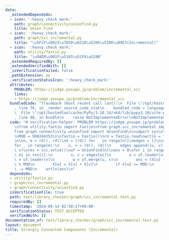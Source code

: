 ```yaml
---
data:
  _extendedDependsOn:
  - icon: ':heavy_check_mark:'
    path: graph/connectivity/unionfind.py
    title: Union Find
  - icon: ':heavy_check_mark:'
    path: graph/scc_incremental.py
    title: "\u5F37\u9023\u7D50\u6210\u5206\u5206\u89E3(Incremental)"
  - icon: ':heavy_check_mark:'
    path: utility/fastio.py
    title: "\u9AD8\u901F\u5165\u51FA\u529B"
  _extendedRequiredBy: []
  _extendedVerifiedWith: []
  _isVerificationFailed: false
  _pathExtension: py
  _verificationStatusIcon: ':heavy_check_mark:'
  attributes:
    PROBLEM: https://judge.yosupo.jp/problem/incremental_scc
    links:
    - https://judge.yosupo.jp/problem/incremental_scc
  bundledCode: "Traceback (most recent call last):\n  File \"/opt/hostedtoolcache/PyPy/3.10.14/x64/lib/pypy3.10/site-packages/onlinejudge_verify/documentation/build.py\"\
    , line 76, in _render_source_code_stat\n    bundled_code = language.bundle(\n\
    \  File \"/opt/hostedtoolcache/PyPy/3.10.14/x64/lib/pypy3.10/site-packages/onlinejudge_verify/languages/python.py\"\
    , line 96, in bundle\n    raise NotImplementedError\nNotImplementedError\n"
  code: "# verification-helper: PROBLEM https://judge.yosupo.jp/problem/incremental_scc\n\
    \nfrom utility.fastio import Fastio\nfrom graph.scc_incremental import IncrementalScc\n\
    from graph.connectivity.unionfind import UnionFind\n\nimport sys\n\nsys.setrecursionlimit(1_000_000)\n\
    \nMOD = 998244353\n\nfastio = Fastio()\nrd = fastio.read\nwrtln = fastio.writeln\n\
    \n\nn, m = rd(), rd()\nX = [rd() for _ in range(n)]\nedges = []\nscc = IncrementalScc(n)\n\
    for _ in range(m):\n    u, v = rd(), rd()\n    edges.append((u, v))\n    scc.add_edge(u,\
    \ v)\nres = scc.solve()\nuf = UnionFind(n)\nans = 0\nfor i in range(m):\n    for\
    \ ei in res[i]:\n        u, v = edges[ei]\n        u = uf.leader(u)\n        v\
    \ = uf.leader(v)\n        w = uf.merge(u, v)\n        ans = (X[u] * X[v] + ans)\
    \ % MOD\n        X[w] = X[u] + X[v]\n        if X[w] >= MOD:\n            X[w]\
    \ -= MOD\n    wrtln(ans)\n"
  dependsOn:
  - utility/fastio.py
  - graph/scc_incremental.py
  - graph/connectivity/unionfind.py
  isVerificationFile: true
  path: test/library_checker/graph/scc_incremental.test.py
  requiredBy: []
  timestamp: '2024-09-14 02:50:27+09:00'
  verificationStatus: TEST_ACCEPTED
  verifiedWith: []
documentation_of: test/library_checker/graph/scc_incremental.test.py
layout: document
title: Strongly Connected Components (Incremental)
---
```


